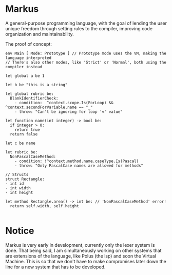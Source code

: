 # Markus

A general-purpose programming language, with the goal of lending the user unique freedom through setting rules to the compiler, improving code organization and maintainability.

The proof of concept:
```
env Main [ Mode: Prototype ] // Prototype mode uses the VM, making the language interpreted
// There's also other modes, like 'Strict' or 'Normal', both using the compiler instead

let global a be 1

let b be "this is a string"

let global rubric be:
  BlankIdentifierCheck:
    - condition:  ^context.scope.Is(ForLoop) && ^context.secondForVariable.name == "_"
    - throw: "Can't be ignoring for loop 'v' value"

let function name(int integer) -> bool be:
  if integer > 0:
    return true
  return false

let c be name

let rubric be:
  NonPascalCaseMethod:
    - condition: !^context.method.name.caseType.Is(Pascal)
    - throw: "Only PascalCase names are allowed for methods"

// Structs
struct Rectangle:
- int id
- int width
- int height

let method Rectangle.area() -> int be: // 'NonPascalCaseMethod' error!
  return self.width, self.height


```

# Notice

Markus is very early in development, currently only the lexer system is done. That being said, I am simultaneously working on other systems that are extensions of the language, like Polus (the lsp) and soon the Virtual Machine. This is so that we don't have to make compromises later down the line for a new system that has to be developed.
